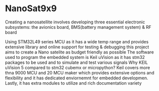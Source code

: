 # NanoSat9x9
Creating a nanosatellite involves developing three essential electronic subsystems: the avionics board, BMS(battery management system) &amp; RF board 

Using STM32L49 series MCU as it has a wide temp range and provides extensive library and online support for testing & debugging
this project aims to create a Nano satelite as budget friendly as possible
The software used to program the embedded system is Keil uVision as it has stm32 packages to be used and to simulate and test various signals
Why KEIL uVision 5 compared to stm32 cubemx or micropython?
Keil covers more thna 9000 MCU and 20 MCU maker which provides extensive options and flexibility and it has dedicated enviornemnt for embedded developmen. Lastly, it has extra modules to utilize and rich documentation variety


